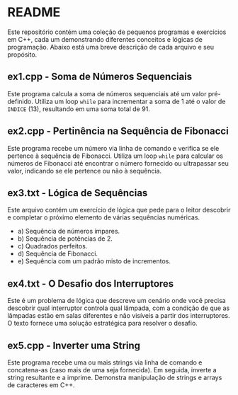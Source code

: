 # README

Este repositório contém uma coleção de pequenos programas e exercícios em C++, cada um demonstrando diferentes conceitos e lógicas de programação. Abaixo está uma breve descrição de cada arquivo e seu propósito.

## ex1.cpp - Soma de Números Sequenciais

Este programa calcula a soma de números sequenciais até um valor pré-definido. Utiliza um loop `while` para incrementar a soma de 1 até o valor de `INDICE` (13), resultando em uma soma total de 91.

## ex2.cpp - Pertinência na Sequência de Fibonacci

Este programa recebe um número via linha de comando e verifica se ele pertence à sequência de Fibonacci. Utiliza um loop `while` para calcular os números de Fibonacci até encontrar o número fornecido ou ultrapassar seu valor, indicando se ele pertence ou não à sequência.

## ex3.txt - Lógica de Sequências

Este arquivo contém um exercício de lógica que pede para o leitor descobrir e completar o próximo elemento de várias sequências numéricas.

- a) Sequência de números ímpares.
- b) Sequência de potências de 2.
- c) Quadrados perfeitos.
- d) Sequência de Fibonacci.
- e) Sequência com um padrão misto de incrementos.

## ex4.txt - O Desafio dos Interruptores

Este é um problema de lógica que descreve um cenário onde você precisa descobrir qual interruptor controla qual lâmpada, com a condição de que as lâmpadas estão em salas diferentes e não visíveis a partir dos interruptores. O texto fornece uma solução estratégica para resolver o desafio.

## ex5.cpp - Inverter uma String

Este programa recebe uma ou mais strings via linha de comando e concatena-as (caso mais de uma seja fornecida). Em seguida, inverte a string resultante e a imprime. Demonstra manipulação de strings e arrays de caracteres em C++.